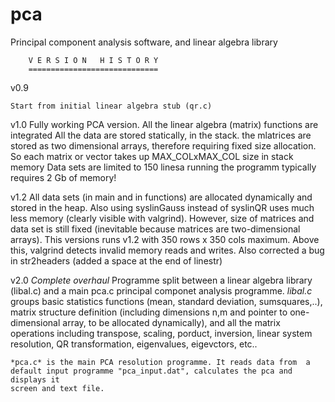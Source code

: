 pca
===

Principal component analysis software, and linear algebra library

	    V E R S I O N   H I S T O R Y
	    =============================
v0.9 

    Start from initial linear algebra stub (qr.c)
v1.0
    Fully working PCA version.
    All the linear algebra (matrix) functions are integrated
    All the data are stored statically, in the stack.
    the mlatrices are stored as two dimensional arrays, therefore
    requiring fixed size allocation.
    So each matrix or vector takes up MAX_COLxMAX_COL size in stack memory
    Data sets are limited to 150 linesa
    running the programm typically requires 2 Gb of memory!

v1.2
    All data sets (in main and in functions) are allocated dynamically
    and stored in the heap. Also using syslinGauss instead of syslinQR uses much 
    less memory (clearly visible with valgrind). However, size of matrices and data 
    set is still fixed (inevitable because matrices are two-dimensional arrays).
    This versions runs v1.2 with 350 rows x 350 cols maximum.
    Above this, valgrind detects invalid memory reads and writes. 
    Also corrected a bug in str2headers (added a space at the end of linestr)

v2.0
    *Complete overhaul*
    Programme split between a linear algebra library (libal.c) and a main pca.c
    principal componet analysis programme.
    *libal.c* groups  basic statistics functions (mean, standard deviation, 
    sumsquares,..), matrix structure definition (including dimensions n,m and 
    pointer to one-dimensional array, to be allocated dynamically), and all 
    the matrix operations including transpose, scaling, porduct, inversion,
    linear system resolution, QR transformation, eigenvalues, eigevctors, etc..

    *pca.c* is the main PCA resolution programme. It reads data from  a 
    default input programme "pca_input.dat", calculates the pca and displays it
    screen and text file.
    

 
